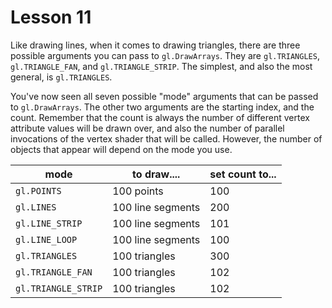 # Lesson 11

Like drawing lines, when it comes to drawing triangles, there are three possible arguments you can
pass to `gl.DrawArrays`. They are `gl.TRIANGLES`, `gl.TRIANGLE_FAN`, and `gl.TRIANGLE_STRIP`. The
simplest, and also the most general, is `gl.TRIANGLES`.


You've now seen all seven possible "mode" arguments that can be passed to `gl.DrawArrays`. The other
two arguments are the starting index, and the count. Remember that the count is always the number of
different vertex attribute values will be drawn over, and also the number of parallel invocations of
the vertex shader that will be called. However, the number of objects that appear will depend on the
mode you use.

mode | to draw.... | set count to...
-----|-------------|----------------
`gl.POINTS` | 100 points | 100
`gl.LINES` | 100 line segments | 200
`gl.LINE_STRIP` | 100 line segments | 101
`gl.LINE_LOOP` | 100 line segments | 100
`gl.TRIANGLES` | 100 triangles | 300
`gl.TRIANGLE_FAN` | 100 triangles | 102
`gl.TRIANGLE_STRIP` | 100 triangles | 102




